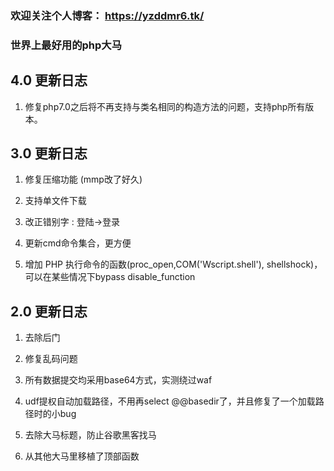 ### 欢迎关注个人博客： https://yzddmr6.tk/

### 世界上最好用的php大马

## 4.0 更新日志

1. 修复php7.0之后将不再支持与类名相同的构造方法的问题，支持php所有版本。


## 3.0 更新日志

1. 修复压缩功能  (mmp改了好久)

2. 支持单文件下载

3. 改正错别字 :  登陆->登录

4. 更新cmd命令集合，更方便

5. 增加 PHP 执行命令的函数(proc_open,COM('Wscript.shell'), shellshock)，可以在某些情况下bypass disable_function


## 2.0 更新日志

1. 去除后门

2. 修复乱码问题

3. 所有数据提交均采用base64方式，实测绕过waf

4. udf提权自动加载路径，不用再select @@basedir了，并且修复了一个加载路径时的小bug

5. 去除大马标题，防止谷歌黑客找马

6. 从其他大马里移植了顶部函数


